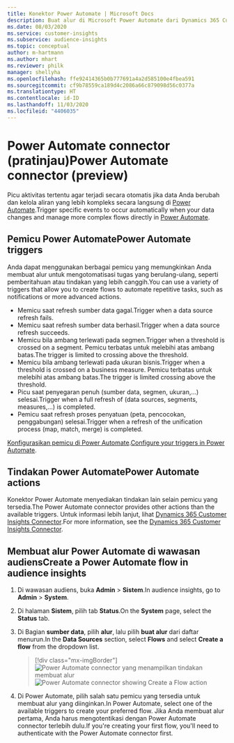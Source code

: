 ```yaml
---
title: Konektor Power Automate | Microsoft Docs
description: Buat alur di Microsoft Power Automate dari Dynamics 365 Customer Insights.
ms.date: 08/03/2020
ms.service: customer-insights
ms.subservice: audience-insights
ms.topic: conceptual
author: m-hartmann
ms.author: mhart
ms.reviewer: philk
manager: shellyha
ms.openlocfilehash: ffe92414365b0b777691a4a2d585100e4fbea591
ms.sourcegitcommit: cf9b78559ca189d4c2086a66c879098d56c0377a
ms.translationtype: HT
ms.contentlocale: id-ID
ms.lasthandoff: 11/03/2020
ms.locfileid: "4406035"
---
```

# <a name="power-automate-connector-preview"></a><span data-ttu-id="d7d25-103">Power Automate connector (pratinjau)</span><span class="sxs-lookup"><span data-stu-id="d7d25-103">Power Automate connector (preview)</span></span>

<span data-ttu-id="d7d25-104">Picu aktivitas tertentu agar terjadi secara otomatis jika data Anda berubah dan kelola aliran yang lebih kompleks secara langsung di [Power Automate](https://flow.microsoft.com/).</span><span class="sxs-lookup"><span data-stu-id="d7d25-104">Trigger specific events to occur automatically when your data changes and manage more complex flows directly in [Power Automate](https://flow.microsoft.com/).</span></span>

## <a name="power-automate-triggers"></a><span data-ttu-id="d7d25-105">Pemicu Power Automate</span><span class="sxs-lookup"><span data-stu-id="d7d25-105">Power Automate triggers</span></span>

<span data-ttu-id="d7d25-106">Anda dapat menggunakan berbagai pemicu yang memungkinkan Anda membuat alur untuk mengotomatisasi tugas yang berulang-ulang, seperti pemberitahuan atau tindakan yang lebih canggih.</span><span class="sxs-lookup"><span data-stu-id="d7d25-106">You can use a variety of triggers that allow you to create flows to automate repetitive tasks, such as notifications or more advanced actions.</span></span> 

- <span data-ttu-id="d7d25-107">Memicu saat refresh sumber data gagal.</span><span class="sxs-lookup"><span data-stu-id="d7d25-107">Trigger when a data source refresh fails.</span></span> 
- <span data-ttu-id="d7d25-108">Memicu saat refresh sumber data berhasil.</span><span class="sxs-lookup"><span data-stu-id="d7d25-108">Trigger when a data source refresh succeeds.</span></span>
- <span data-ttu-id="d7d25-109">Memicu bila ambang terlewati pada segmen.</span><span class="sxs-lookup"><span data-stu-id="d7d25-109">Trigger when a threshold is crossed on a segment.</span></span> <span data-ttu-id="d7d25-110">Pemicu terbatas untuk melebihi atas ambang batas.</span><span class="sxs-lookup"><span data-stu-id="d7d25-110">The trigger is limited to crossing above the threshold.</span></span>
- <span data-ttu-id="d7d25-111">Memicu bila ambang terlewati pada ukuran bisnis.</span><span class="sxs-lookup"><span data-stu-id="d7d25-111">Trigger when a threshold is crossed on a business measure.</span></span> <span data-ttu-id="d7d25-112">Pemicu terbatas untuk melebihi atas ambang batas.</span><span class="sxs-lookup"><span data-stu-id="d7d25-112">The trigger is limited crossing above the threshold.</span></span>
- <span data-ttu-id="d7d25-113">Picu saat penyegaran penuh (sumber data, segmen, ukuran,...) selesai.</span><span class="sxs-lookup"><span data-stu-id="d7d25-113">Trigger when a full refresh of (data sources, segments, measures,...) is completed.</span></span>
- <span data-ttu-id="d7d25-114">Pemicu saat refresh proses penyatuan (peta, pencocokan, penggabungan) selesai.</span><span class="sxs-lookup"><span data-stu-id="d7d25-114">Trigger when a refresh of the unification process (map, match, merge) is completed.</span></span>

<span data-ttu-id="d7d25-115">[Konfigurasikan pemicu di Power Automate](https://flow.microsoft.com/connectors/shared_customerinsights/dynamics-365-customer-insights-connector/).</span><span class="sxs-lookup"><span data-stu-id="d7d25-115">[Configure your triggers in Power Automate](https://flow.microsoft.com/connectors/shared_customerinsights/dynamics-365-customer-insights-connector/).</span></span>

## <a name="power-automate-actions"></a><span data-ttu-id="d7d25-116">Tindakan Power Automate</span><span class="sxs-lookup"><span data-stu-id="d7d25-116">Power Automate actions</span></span>
<span data-ttu-id="d7d25-117">Konektor Power Automate menyediakan tindakan lain selain pemicu yang tersedia.</span><span class="sxs-lookup"><span data-stu-id="d7d25-117">The Power Automate connector provides other actions than the available triggers.</span></span> <span data-ttu-id="d7d25-118">Untuk informasi lebih lanjut, lihat [Dynamics 365 Customer Insights Connector](https://docs.microsoft.com/connectors/customerinsights/).</span><span class="sxs-lookup"><span data-stu-id="d7d25-118">For more information, see the [Dynamics 365 Customer Insights Connector](https://docs.microsoft.com/connectors/customerinsights/).</span></span>

## <a name="create-a-power-automate-flow-in-audience-insights"></a><span data-ttu-id="d7d25-119">Membuat alur Power Automate di wawasan audiens</span><span class="sxs-lookup"><span data-stu-id="d7d25-119">Create a Power Automate flow in audience insights</span></span>

1. <span data-ttu-id="d7d25-120">Di wawasan audiens, buka **Admin** > **Sistem**.</span><span class="sxs-lookup"><span data-stu-id="d7d25-120">In audience insights, go to **Admin** > **System**.</span></span>

1. <span data-ttu-id="d7d25-121">Di halaman **Sistem**, pilih tab **Status**.</span><span class="sxs-lookup"><span data-stu-id="d7d25-121">On the **System** page, select the **Status** tab.</span></span>

1. <span data-ttu-id="d7d25-122">Di Bagian **sumber data**, pilih **alur**, lalu pilih **buat alur** dari daftar menurun.</span><span class="sxs-lookup"><span data-stu-id="d7d25-122">In the **Data Sources** section, select **Flows** and select **Create a flow** from the dropdown list.</span></span>
   > [!div class="mx-imgBorder"]
   > <span data-ttu-id="d7d25-123">![Power Automate connector yang menampilkan tindakan membuat alur](media/power-automate-connector-create-flow.png "Power Automate connector yang menampilkan tindakan membuat alur")</span><span class="sxs-lookup"><span data-stu-id="d7d25-123">![Power Automate connector showing Create a Flow action](media/power-automate-connector-create-flow.png "Power Automate connector showing Create a Flow action")</span></span>

1. <span data-ttu-id="d7d25-124">Di Power Automate, pilih salah satu pemicu yang tersedia untuk membuat alur yang diinginkan.</span><span class="sxs-lookup"><span data-stu-id="d7d25-124">In Power Automate, select one of the available triggers to create your preferred flow.</span></span> <span data-ttu-id="d7d25-125">Jika Anda membuat alur pertama, Anda harus mengotentikasi dengan Power Automate connector terlebih dulu.</span><span class="sxs-lookup"><span data-stu-id="d7d25-125">If you're creating your first flow, you'll need to authenticate with the Power Automate connector first.</span></span>
